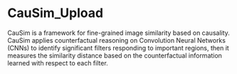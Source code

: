# CauSim_Upload
 CauSim is a framework for fine-grained image similarity based on causality. CauSim applies counterfactual reasoning on Convolution Neural Networks (CNNs) to identify significant filters responding to important regions, then it measures the similarity distance based on the counterfactual information learned with respect to each filter.
